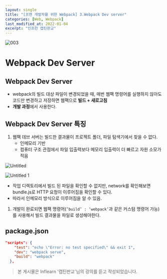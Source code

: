 ```yaml
---
layout: single
title: "[프엔 개발자를 위한 Webpack] 3.Webpack Dev server"
categories: [Web, Webpack]
last_modified_at: 2022-01-04
excerpt: "인프런 캡틴판교"
---
```


![003](https://user-images.githubusercontent.com/72294509/156571685-6a136923-56d2-4566-8447-403edde7419e.png)

# Webpack Dev Server

## Webpack Dev Server

- webpack의 빌드 대상 파일이 변경되었을 때, 매번 웹팩 명령어를 실행하지 않아도 코드만 변경하고 저장하면 웹팩으로 **빌드 + 새로고침**
- **개발 과정**에서 사용한다.

## Webpack Dev Server 특징

1. 웹팩 데브 서버는 빌드한 결과물이 프로젝트 폴더, 파일 탐색기에서 찾을 수 없다.
   - 인메모리 기반
   - 컴퓨터 구조 관점에서 파일 입출력보다 메모리 입출력이 더 빠르고 자원 소모가 적음

![Untitled](https://user-images.githubusercontent.com/72294509/156571674-582c68a6-0ac0-4526-b435-701c1f24d798.png)

![Untitled 1](https://user-images.githubusercontent.com/72294509/156571700-cbe3af59-dc2a-4601-b721-66cf8e3aa01f.png)

- 작업 디렉토리에서 빌드 된 파일을 확인할 수 없지만,
  network를 확인해보면 bundle.js로 HTTP 요청이 이루어짐을 확인할 수 있다.
- 따라서 인메모리 방식으로 이루어짐을 알 수 있음.

1. 개발이 완료되면 웹팩 명령어(`’build’ : ‘webpack’`과 같은 커스텀 명령어 가능)를 사용해서 빌드 결과물을 파일로 생성해야한다.

## package.json

```json
"scripts": {
    "test": "echo \"Error: no test specified\" && exit 1",
    "dev": "webpack serve",
    "build": "webpack"
  },
```

> 본 게시물은 Inflearn '캡틴판교'님의 강의를 듣고 작성되었습니다.
